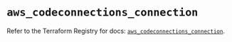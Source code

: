 # `aws_codeconnections_connection`

Refer to the Terraform Registry for docs: [`aws_codeconnections_connection`](https://registry.terraform.io/providers/hashicorp/aws/6.13.0/docs/resources/codeconnections_connection).
